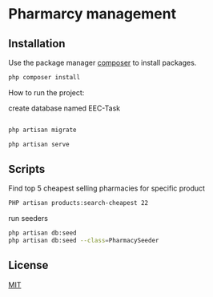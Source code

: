 # Pharmarcy management



## Installation

Use the package manager [composer](https://getcomposer.org/) to install packages.

```bash
php composer install
```




How to run the project: 

create database named EEC-Task

```bash

php artisan migrate

php artisan serve


```

## Scripts

Find top 5 cheapest selling pharmacies for specific product
```bash
PHP artisan products:search-cheapest 22

```

run seeders

```bash
php artisan db:seed
php artisan db:seed --class=PharmacySeeder
```
## License

[MIT](https://choosealicense.com/licenses/mit/)

